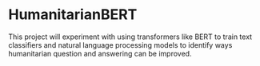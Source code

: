# HumanitarianBERT

This project will experiment with using transformers like BERT to train text classifiers and natural language processing models to identify ways humanitarian question and answering can be improved.
